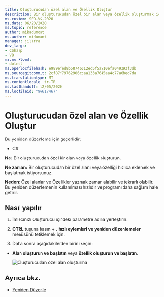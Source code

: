 ```yaml
---
title: Oluşturucudan özel alan ve Özellik Oluştur
description: Bir oluşturucudan özel bir alan veya özellik oluşturmak için hızlı eylemler ve yeniden düzenlemeler menüsünü nasıl kullanacağınızı öğrenin.
ms.custom: SEO-VS-2020
ms.date: 06/20/2020
ms.topic: reference
author: mikadumont
ms.author: midumont
manager: jillfra
dev_langs:
- CSharp
- VB
ms.workload:
- dotnet
ms.openlocfilehash: e989efed8b58746312ed5f5a510efa049393f3db
ms.sourcegitcommit: 2cf87f79762906ccaa133a7645aa4c77a0bed7da
ms.translationtype: MT
ms.contentlocale: tr-TR
ms.lasthandoff: 12/05/2020
ms.locfileid: "96617467"
---
```

# <a name="generate-private-field-and-property-from-constructor"></a>Oluşturucudan özel alan ve Özellik Oluştur

Bu yeniden düzenleme için geçerlidir: 

- C# 

**Ne:** Bir oluşturucudan özel bir alan veya özellik oluşturun. 

**Ne zaman:** Bir oluşturucudan bir özel alanı veya özelliği hızlıca eklemek ve başlatmak istiyorsunuz.

**Neden:** Özel alanlar ve Özellikler yazmak zaman alabilir ve tekrarlı olabilir. Bu yeniden düzenlemenin kullanılması hızlıdır ve programı daha sağlam hale getirir.

## <a name="how-to"></a>Nasıl yapılır 

1. İmlecinizi Oluşturucu içindeki parametre adına yerleştirin.

2. **CTRL** tuşuna basın + **.** **hızlı eylemleri ve yeniden düzenlemeler** menüsünü tetiklemek için.
   
3. Daha sonra aşağıdakilerden birini seçin:

- **Alan oluşturun ve başlatın** veya **özellik oluşturun ve başlatın**.

   ![Oluşturucudan özel alan oluşturma](media/generate-private-field-from-constructor.png)

## <a name="see-also"></a>Ayrıca bkz. 

- [Yeniden Düzenle](../refactoring-in-visual-studio.md)
